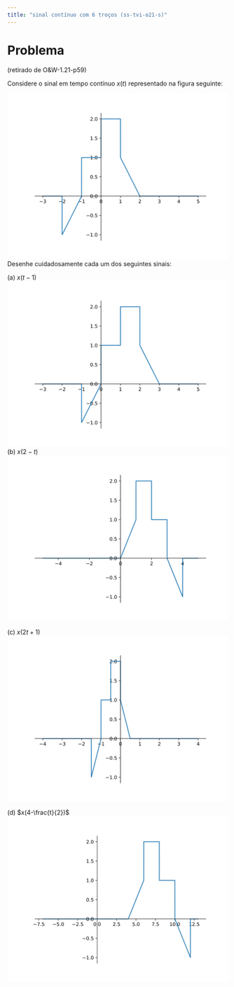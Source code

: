```yaml
---
title: "sinal contínuo com 6 troços (ss-tvi-o21-s)"
---
```


# Problema

(retirado de O&W-1.21-p59)

Considere o sinal em tempo contínuo $x(t)$ representado na figura seguinte:

![ss-tvi-o21](pub/ss-tvi/prob/ss-tvi-o21/attachments/ss-tvi-o21.svg)
Desenhe cuidadosamente cada um dos seguintes sinais:

(a) $x(t-1)$
![ss-tvi-o21-ya](pub/ss-tvi/prob/ss-tvi-o21/attachments/ss-tvi-o21-ya.svg)
(b) $x(2-t)$
![ss-tvi-o21-yb](pub/ss-tvi/prob/ss-tvi-o21/attachments/ss-tvi-o21-yb.svg)

(c) $x(2t+1)$
![ss-tvi-o21-yc](pub/ss-tvi/prob/ss-tvi-o21/attachments/ss-tvi-o21-yc.svg)

(d) $x(4-\frac{t}{2})$
![ss-tvi-o21-yd](pub/ss-tvi/prob/ss-tvi-o21/attachments/ss-tvi-o21-yd.svg)




